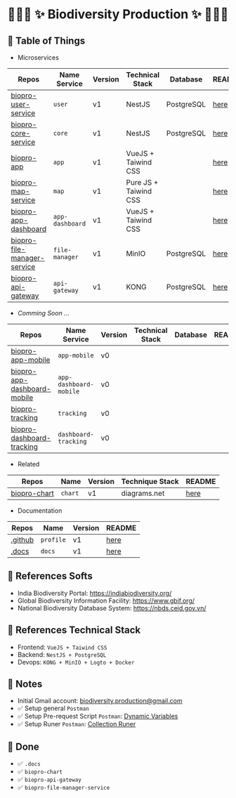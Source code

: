 # <p align="center">:tada::tada::tada: ✨ Biodiversity Production ✨ :tada::tada::tada:</p>

## :newspaper: Table of Things

+ Microservices

Repos | Name Service | Version | Technical Stack | Database | README
-----|-----|-----|-----|-----|----- 
[biopro-user-service](https://github.com/biodiversity-production/biopro-user-service) | `user` | v1 | NestJS | PostgreSQL | [here](https://github.com/biodiversity-production/biopro-user-service/blob/main/README.md)
[biopro-core-service](https://github.com/biodiversity-production/biopro-core-service) | `core` | v1 | NestJS | PostgreSQL | [here](https://github.com/biodiversity-production/biopro-core-service/blob/main/README.md)
[biopro-app](https://github.com/biodiversity-production/biopro-app) | `app` | v1 | VueJS + Taiwind CSS | | [here](https://github.com/biodiversity-production/biopro-app/blob/main/README.md)
[biopro-map-service](https://github.com/biodiversity-production/biopro-map-service) | `map` | v1 | Pure JS + Taiwind CSS | | [here](https://github.com/biodiversity-production/biopro-mpa-servic/blob/main/README.md)
[biopro-app-dashboard](https://github.com/biodiversity-production/biopro-app-dashboard) | `app-dashboard` | v1 | VueJS + Taiwind CSS | | [here](https://github.com/biodiversity-production/biopro-app-dashboard/blob/main/README.md)
[biopro-file-manager-service](https://github.com/biodiversity-production/biopro-file-manager-service)  | `file-manager` | v1 | MinIO | PostgreSQL | [here](https://github.com/biodiversity-production/biopro-file-manager-service/blob/main/README.md)
[biopro-api-gateway](https://github.com/biodiversity-production/biopro-api-gateway) | `api-gateway` | v1 | KONG | PostgreSQL | [here](https://github.com/biodiversity-production/biopro-api-gateway/blob/main/README.md)

+ *Comming Soon ...*

Repos | Name Service | Version | Technical Stack | Database | README
-----|-----|-----|-----|-----|-----
[biopro-app-mobile]() | `app-mobile` | v0 | | |
[biopro-app-dashboard-mobile]() | `app-dashboard-mobile` | v0 | | |
[biopro-tracking]() | `tracking` | v0 | | |
[biopro-dashboard-tracking]() | `dashboard-tracking` | v0 | | |

+ Related

Repos | Name | Version | Technique Stack | README
-----|-----|-----|-----|-----
[biopro-chart](https://github.com/biodiversity-production/biopro-chart) | `chart` | v1 | diagrams.net | [here](https://github.com/biodiversity-production/biopro-chart/blob/main/README.md)

+ Documentation

Repos | Name | Version | README
-----|-----|-----|-----
[.github](https://github.com/biodiversity-production/.github) | `profile` | v1 | [here](https://github.com/biodiversity-production/.github/blob/main/profile/README.md)
[.docs](https://github.com/biodiversity-production/.docs) | `docs` | v1 |  [here](https://github.com/biodiversity-production/.docs/blob/main/README.md) 

## :bookmark_tabs: References Softs

+ India Biodiversity Portal: https://indiabiodiversity.org/
+ Global Biodiversity Information Facility: https://www.gbif.org/
+ National Biodiversity Database System: https://nbds.ceid.gov.vn/

## :bookmark_tabs: References Technical Stack

+ Frontend: `VueJS + Taiwind CSS`
+ Backend: `NestJS + PostgreSQL`
+ Devops: `KONG + MinIO + Logto + Docker`

## :memo: Notes

+ Initial Gmail account: biodiversity.production@gmail.com
+ ✅ Setup general `Postman`
+ ✅ Setup Pre-request Script `Postman`: [Dynamic Variables](https://learning.postman.com/docs/writing-scripts/script-references/variables-list/)
+ ✅ Setup Runer `Postman`: [Collection Runer](https://learning.postman.com/docs/running-collections/intro-to-collection-runs/)

## :rocket: Done
+ ✅ `.docs`
+ ✅ `biopro-chart`
+ ✅ `biopro-api-gateway`
+ ✅ `biopro-file-manager-service`
